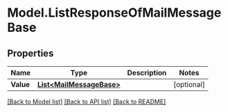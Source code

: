 # Model.ListResponseOfMailMessageBase
## Properties
Name | Type | Description | Notes
------------ | ------------- | ------------- | -------------
**Value** | [**List&lt;MailMessageBase&gt;**](MailMessageBase.md) |  | [optional] 



[[Back to Model list]](README.md#documentation-for-models) [[Back to API list]](README.md#documentation-for-api-endpoints) [[Back to README]](README.md)


